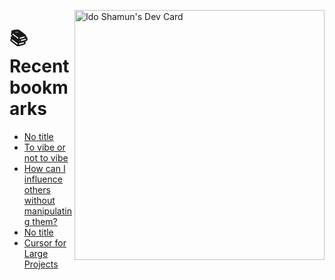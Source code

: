 <a href="https://app.daily.dev/idoshamun"><img src="https://api.daily.dev/devcards/v2/28849d86070e4c099c877ab6837c61f0.png?type=default&r=auy" align="right" width="400" alt="Ido Shamun's Dev Card"/></a>

# 📚 Recent bookmarks
<!-- BOOKMARKS:START -->
- [No title](https://app.daily.dev/posts/GpiU7bEcA?utm_source=rss&utm_medium=bookmarks&utm_campaign=28849d86070e4c099c877ab6837c61f0)
- [To vibe or not to vibe](https://app.daily.dev/posts/F2qDANWLC?utm_source=rss&utm_medium=bookmarks&utm_campaign=28849d86070e4c099c877ab6837c61f0)
- [How can I influence others without manipulating them?](https://app.daily.dev/posts/md4BtlUZW?utm_source=rss&utm_medium=bookmarks&utm_campaign=28849d86070e4c099c877ab6837c61f0)
- [No title](https://app.daily.dev/posts/BsIN6IsYO?utm_source=rss&utm_medium=bookmarks&utm_campaign=28849d86070e4c099c877ab6837c61f0)
- [Cursor for Large Projects](https://app.daily.dev/posts/6VrgJBakD?utm_source=rss&utm_medium=bookmarks&utm_campaign=28849d86070e4c099c877ab6837c61f0)
<!-- BOOKMARKS:END -->
